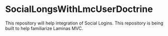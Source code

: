 # SocialLongsWithLmcUserDoctrine
This repository will help integration of Social Logins. This repository is being built to help familiarize Laminas MVC.

